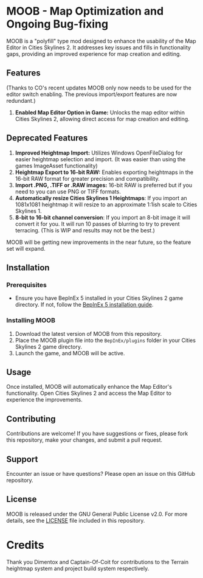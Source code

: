 # MOOB - Map Optimization and Ongoing Bug-fixing

MOOB is a "polyfill" type mod designed to enhance the usability of the Map Editor in Cities Skylines 2. It addresses key issues and fills in functionality gaps, providing an improved experience for map creation and editing.

## Features
(Thanks to CO's recent updates MOOB only now needs to be used for the editor switch enabling. The previous import/export features are now redundant.)
1. **Enabled Map Editor Option in Game:** Unlocks the map editor within Cities Skylines 2, allowing direct access for map creation and editing.

## Deprecated Features
1. **Improved Heightmap Import:** Utilizes Windows OpenFileDialog for easier heightmap selection and import. (It was easier than using the games ImageAsset functionality)
2. **Heightmap Export to 16-bit RAW:** Enables exporting heightmaps in the 16-bit RAW format for greater precision and compatibility.
3. **Import .PNG, .TIFF or .RAW images:** 16-bit RAW is preferred but if you need to you can use PNG or TIFF formats.
4. **Automatically resize Cities Skylines 1 Heightmaps**: If you import an 1081x1081 heightmap it will resize to an approximate 1:1ish scale to Cities Skylines 1.
5. **8-bit to 16-bit channel conversion**: If you import an 8-bit image it will convert it for you. It will run 10 passes of blurring to try to prevent terracing. (This is WIP and results may not be the best.)

MOOB will be getting new improvements in the near future, so the feature set will expand.

## Installation

### Prerequisites

- Ensure you have BepInEx 5 installed in your Cities Skylines 2 game directory. If not, follow the [BepInEx 5 installation guide](https://github.com/BepInEx/BepInEx).

### Installing MOOB

1. Download the latest version of MOOB from this repository.
2. Place the MOOB plugin file into the `BepInEx/plugins` folder in your Cities Skylines 2 game directory.
3. Launch the game, and MOOB will be active.

## Usage

Once installed, MOOB will automatically enhance the Map Editor's functionality. Open Cities Skylines 2 and access the Map Editor to experience the improvements.

## Contributing

Contributions are welcome! If you have suggestions or fixes, please fork this repository, make your changes, and submit a pull request.

## Support

Encounter an issue or have questions? Please open an issue on this GitHub repository.

## License

MOOB is released under the GNU General Public License v2.0. For more details, see the [LICENSE](LICENSE) file included in this repository.

# Credits
Thank you Dimentox and Captain-Of-Coit for contributions to the Terrain heightmap system and project build system respectively.